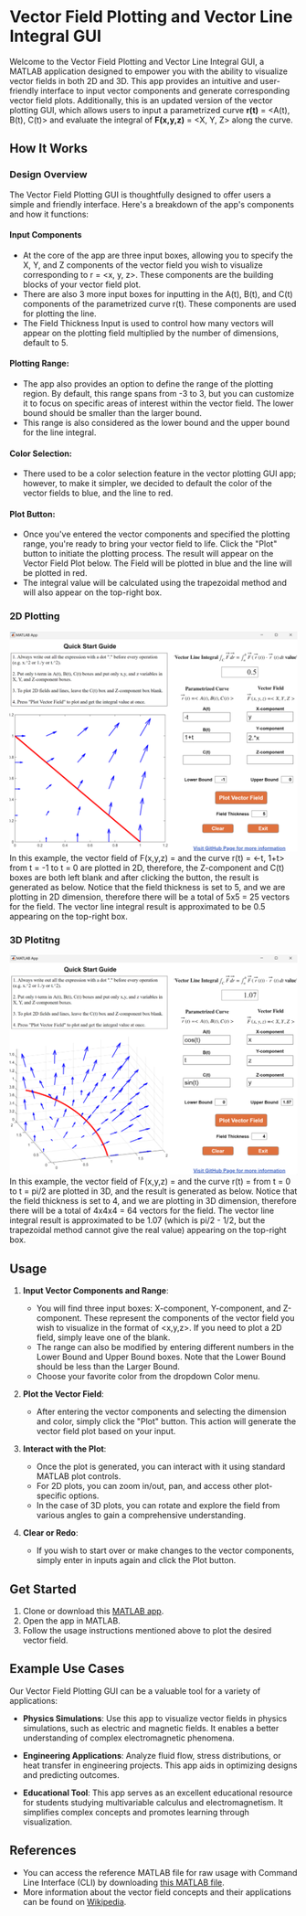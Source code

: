 # Vector Field Plotting and Vector Line Integral GUI 
Welcome to the Vector Field Plotting and Vector Line Integral GUI, a MATLAB application designed to empower you with the ability to visualize vector fields in both 2D and 3D. This app provides an intuitive and user-friendly interface to input vector components and generate corresponding vector field plots. Additionally, this is an updated version of the vector plotting GUI, which allows users to input a parametrized curve **r(t)** = <A(t), B(t), C(t)> and evaluate the integral of **F(x,y,z)** = <X, Y, Z> along the curve. 

## How It Works
### Design Overview

The Vector Field Plotting GUI is thoughtfully designed to offer users a simple and friendly interface. Here's a breakdown of the app's components and how it functions:

#### Input Components
- At the core of the app are three input boxes, allowing you to specify the X, Y, and Z components of the vector field you wish to visualize corresponding to r = <x, y, z>. These components are the building blocks of your vector field plot.
- There are also 3 more input boxes for inputting in the A(t), B(t), and C(t) components of the parametrized curve r(t). These components are used for plotting the line.
- The Field Thickness Input is used to control how many vectors will appear on the plotting field multiplied by the number of dimensions, default to 5.

#### Plotting Range: 
- The app also provides an option to define the range of the plotting region. By default, this range spans from -3 to 3, but you can customize it to focus on specific areas of interest within the vector field. The lower bound should be smaller than the larger bound.
- This range is also considered as the lower bound and the upper bound for the line integral.

#### Color Selection: 
- There used to be a color selection feature in the vector plotting GUI app; however, to make it simpler, we decided to default the color of the vector fields to blue, and the line to red. 

#### Plot Button: 
- Once you've entered the vector components and specified the plotting range, you're ready to bring your vector field to life. Click the "Plot" button to initiate the plotting process. The result will appear on the Vector Field Plot below. The Field will be plotted in blue and the line will be plotted in red.
- The integral value will be calculated using the trapezoidal method and will also appear on the top-right box. 

### 2D Plotting 
<img src="demo/vector_field_line_integral_2d.png" width="600"/>  
In this example, the vector field of F(x,y,z) = <y, 2x> and the curve r(t) = <-t, 1+t> from t = -1 to t = 0 are plotted in 2D, therefore, the Z-component and C(t) boxes are both left blank and after clicking the button, the result is generated as below. Notice that the field thickness is set to 5, and we are plotting in 2D dimension, therefore there will be a total of 5x5 = 25 vectors for the field. The vector line integral result is approximated to be 0.5 appearing on the top-right box. 

### 3D Plotitng
<img src="demo/vector_field_line_integral_3d.png" width="600"/>
In this example, the vector field of F(x,y,z) = <x, z, y> and the curve r(t) = <cos(t), t, sin(t)> from t = 0 to t = pi/2 are plotted in 3D, and the result is generated as below. Notice that the field thickness is set to 4, and we are plotting in 3D dimension, therefore there will be a total of 4x4x4 = 64 vectors for the field. The vector line integral result is approximated to be 1.07 (which is pi/2 - 1/2, but the trapezoidal method cannot give the real value) appearing on the top-right box. 


## Usage
1. **Input Vector Components and Range**:
   - You will find three input boxes: X-component, Y-component, and Z-component. These represent the components of the vector field you wish to visualize in the format of <x,y,z>. If you need to plot a 2D field, simply leave one of the blank.
   - The range can also be modified by entering different numbers in the Lower Bound and Upper Bound boxes. Note that the Lower Bound should be less than the Larger Bound.
   - Choose your favorite color from the dropdown Color menu.

2. **Plot the Vector Field**:
   - After entering the vector components and selecting the dimension and color, simply click the "Plot" button. This action will generate the vector field plot based on your input.

3. **Interact with the Plot**:
   - Once the plot is generated, you can interact with it using standard MATLAB plot controls.
   - For 2D plots, you can zoom in/out, pan, and access other plot-specific options.
   - In the case of 3D plots, you can rotate and explore the field from various angles to gain a comprehensive understanding.

4. **Clear or Redo**:
   - If you wish to start over or make changes to the vector components, simply enter in inputs again and click the Plot button.

## Get Started
1. Clone or download this [MATLAB app](vector_field_input_app.mlapp).
2. Open the app in MATLAB.
3. Follow the usage instructions mentioned above to plot the desired vector field.

## Example Use Cases
Our Vector Field Plotting GUI can be a valuable tool for a variety of applications:

- **Physics Simulations**: Use this app to visualize vector fields in physics simulations, such as electric and magnetic fields. It enables a better understanding of complex electromagnetic phenomena.

- **Engineering Applications**: Analyze fluid flow, stress distributions, or heat transfer in engineering projects. This app aids in optimizing designs and predicting outcomes.

- **Educational Tool**: This app serves as an excellent educational resource for students studying multivariable calculus and electromagnetism. It simplifies complex concepts and promotes learning through visualization.

## References
- You can access the reference MATLAB file for raw usage with Command Line Interface (CLI) by downloading [this MATLAB file](vector_field_input_code.m).
- More information about the vector field concepts and their applications can be found on [Wikipedia](https://en.wikipedia.org/wiki/Vector_field).


